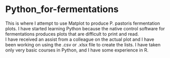# Python_for-fermentations
This is where I attempt to use Matplot to produce  P. pastoris fermentation plots.
I have started learning Python because the native control software for fermentations produces plots that are difficult to print and read.    
I have received an assist from a colleague on the actual plot and I have been working on using the .csv or .xlsx file to create the lists.
I have taken only very basic courses in Python, and I have some experience in R.  
